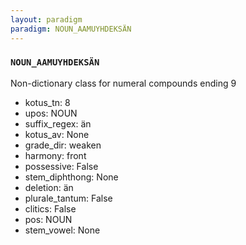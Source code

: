 ```yaml
---
layout: paradigm
paradigm: NOUN_AAMUYHDEKSÄN
---
```

### ` NOUN_AAMUYHDEKSÄN `

Non-dictionary class for numeral compounds ending 9
* kotus_tn: 8
* upos: NOUN
* suffix_regex: än
* kotus_av: None
* grade_dir: weaken
* harmony: front
* possessive: False
* stem_diphthong: None
* deletion: än
* plurale_tantum: False
* clitics: False
* pos: NOUN
* stem_vowel: None
